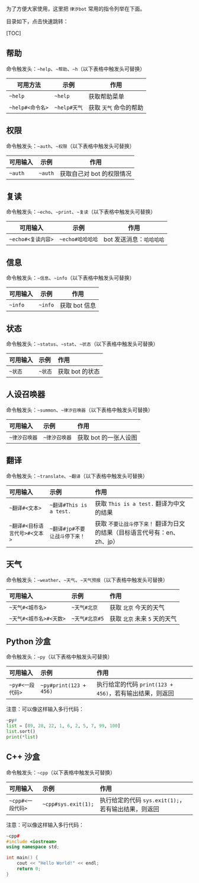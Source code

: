 为了方便大家使用，这里把 `律汐bot` 常用的指令列举在下面。

目录如下，点击快速跳转：

[TOC]



## 帮助

命令触发头：`~help`、`~帮助`、`~h`（以下表格中触发头可替换）

| 可用方法         | 示例         | 作用                   |
| ---------------- | ------------ | ---------------------- |
| `~help`          | `~help`      | 获取帮助菜单           |
| `~help#<命令名>` | `~help#天气` | 获取 `天气` 命令的帮助 |



## 权限

命令触发头：`~auth`、`~权限`（以下表格中触发头可替换）

| 可用输入 | 示例    | 作用                      |
| -------- | ------- | ------------------------- |
| `~auth`  | `~auth` | 获取自己对 bot 的权限情况 |



## 复读

命令触发头：`~echo`、`~print`、`~复读`（以下表格中触发头可替换）

| 可用输入           | 示例             | 作用                     |
| ------------------ | ---------------- | ------------------------ |
| `~echo#<复读内容>` | `~echo#哈哈哈哈` | bot 发送消息：`哈哈哈哈` |



## 信息

命令触发头：`~信息`、`~info`（以下表格中触发头可替换）

| 可用输入 | 示例    | 作用          |
| -------- | ------- | ------------- |
| `~info`  | `~info` | 获取 bot 信息 |



## 状态

命令触发头：`~status`、`~stat`、`~状态`（以下表格中触发头可替换）

| 可用输入 | 示例    | 作用            |
| :------- | :------ | :-------------- |
| `~状态`  | `~状态` | 获取 bot 的状态 |



## 人设召唤器

命令触发头：`~summon`、`~律汐召唤器`（以下表格中触发头可替换）

| 可用输入      | 示例          | 作用                  |
| :------------ | :------------ | :-------------------- |
| `~律汐召唤器` | `~律汐召唤器` | 获取 bot 的一张人设图 |



## 翻译

命令触发头：`~translate`、`~翻译`（以下表格中触发头可替换）

| 可用输入                      | 示例                          | 作用                                                         |
| :---------------------------- | :---------------------------- | :----------------------------------------------------------- |
| `~翻译#<文本>`                | `~翻译#This is a test.`       | 获取 `This is a test.` 翻译为中文的结果                      |
| `~翻译#<目标语言代号>#<文本>` | `~翻译#jp#不要让战斗停下来！` | 获取 `不要让战斗停下来！` 翻译为日文的结果（目标语言代号有：en、zh、jp） |



## 天气

命令触发头：`~weather`、`~天气`、`~天气预报`（以下表格中触发头可替换）

| 可用输入                | 示例           | 作用                          |
| :---------------------- | :------------- | :---------------------------- |
| `~天气#<城市名>`        | `~天气#北京`   | 获取 `北京` 今天的天气        |
| `~天气#<城市名>#<天数>` | `~天气#北京#5` | 获取 `北京` 未来 `5` 天的天气 |



## Python 沙盒

命令触发头：`~py`（以下表格中触发头可替换）

| 可用输入         | 示例                   | 作用                                                    |
| :--------------- | :--------------------- | :------------------------------------------------------ |
| `~py#<一段代码>` | `~py#print(123 + 456)` | 执行给定的代码 `print(123 + 456)`，若有输出结果，则返回 |

注意：可以像这样输入多行代码：

```python
~py#
list = [89, 28, 22, 1, 6, 2, 5, 7, 99, 100]
list.sort()
print(*list)
```



## C++ 沙盒

命令触发头：`~cpp`（以下表格中触发头可替换）

| 可用输入          | 示例                | 作用                                                |
| :---------------- | :------------------ | :-------------------------------------------------- |
| `~cpp#<一段代码>` | `~cpp#sys.exit(1);` | 执行给定的代码 `sys.exit(1);`，若有输出结果，则返回 |

注意：可以像这样输入多行代码：

```c++
~cpp#
#include <iostream>
using namespace std;

int main() {
    cout << "Hello World!" << endl;
    return 0;
}
```

